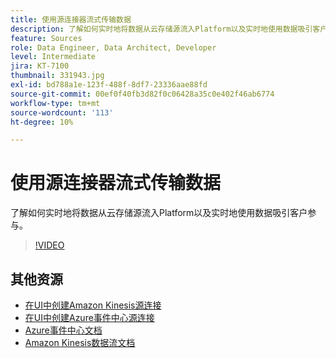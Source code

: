 ```yaml
---
title: 使用源连接器流式传输数据
description: 了解如何实时地将数据从云存储源流入Platform以及实时地使用数据吸引客户参与。
feature: Sources
role: Data Engineer, Data Architect, Developer
level: Intermediate
jira: KT-7100
thumbnail: 331943.jpg
exl-id: bd788a1e-123f-488f-8df7-23336aae88fd
source-git-commit: 00ef0f40fb3d82f0c06428a35c0e402f46ab6774
workflow-type: tm+mt
source-wordcount: '113'
ht-degree: 10%

---
```


# 使用源连接器流式传输数据

了解如何实时地将数据从云存储源流入Platform以及实时地使用数据吸引客户参与。


>[!VIDEO](https://video.tv.adobe.com/v/331943?learn=on)

## 其他资源

* [在UI中创建Amazon Kinesis源连接](https://experienceleague.adobe.com/docs/experience-platform/sources/ui-tutorials/create/cloud-storage/kinesis.html)
* [在UI中创建Azure事件中心源连接](https://experienceleague.adobe.com/docs/experience-platform/sources/ui-tutorials/create/cloud-storage/eventhub.html)
* [Azure事件中心文档](https://docs.microsoft.com/en-us/azure/event-hubs/)
* [Amazon Kinesis数据流文档](https://docs.aws.amazon.com/kinesis/index.html)
